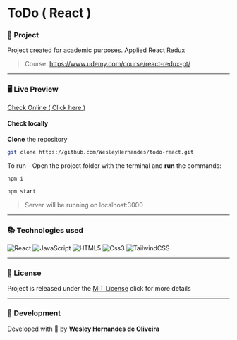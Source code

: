 # ToDo ( React )

### 🚀 Project
Project created for academic purposes. Applied React Redux

> Course: https://www.udemy.com/course/react-redux-pt/

<hr>

### 🖥️ Live Preview

[Check Online ( Click here )](https://todo-react-mu-pied.vercel.app/) <br>

#### Check locally

**Clone** the repository

```bash
git clone https://github.com/WesleyHernandes/todo-react.git
```

To run - Open the project folder with the terminal and **run** the commands:

```bash
npm i

npm start
```

> Server will be running on localhost:3000

<hr>

### 📚 Technologies used
![React](https://img.shields.io/badge/React-100000?style=for-the-badge&logo=React&logoColor=white&labelColor=292973&color=292973)
![JavaScript](https://img.shields.io/badge/javascript-%23323330.svg?style=for-the-badge&logo=javascript&logoColor=%23F7DF1E)
![HTML5](https://img.shields.io/badge/html5-%23E34F26.svg?style=for-the-badge&logo=html5&logoColor=white)
![Css3](https://img.shields.io/badge/Css3-100000?style=for-the-badge&logo=Css3&logoColor=white&labelColor=FF8F18&color=FF8F18)
![TailwindCSS](https://img.shields.io/badge/tailwindcss-%2338B2AC.svg?style=for-the-badge&logo=tailwind-css&logoColor=white)

<hr>

### 📝 License
Project is released under the [MIT License](./LICENSE) click for more details

<hr>

### 🧔 Development
Developed with 💜 by **Wesley Hernandes de Oliveira**
